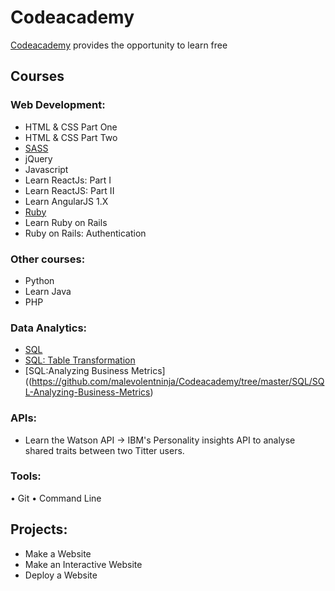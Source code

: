 # Codeacademy


[Codeacademy](https://www.codecademy.com/learn/all) provides the opportunity to learn free


## Courses 

### Web Development: 

* HTML & CSS Part One 
* HTML & CSS Part Two 
* [SASS](https://github.com/malevolentninja/Codeacademy/tree/master/Sass)
* jQuery 
* Javascript 
* Learn ReactJs: Part I
* Learn ReactJS: Part II
* Learn AngularJS 1.X
* [Ruby](https://github.com/malevolentninja/Codeacademy/tree/master/Ruby)
* Learn Ruby on Rails
* Ruby on Rails: Authentication 

### Other courses:

* Python
* Learn Java 
* PHP


### Data Analytics: 
* [SQL](https://github.com/malevolentninja/Codeacademy/tree/master/SQL/Learn-SQL)
* [SQL: Table Transformation](https://github.com/malevolentninja/Codeacademy/tree/master/SQL/SQL-Table-Transformation)
* [SQL:Analyzing Business Metrics]((https://github.com/malevolentninja/Codeacademy/tree/master/SQL/SQL-Analyzing-Business-Metrics)

### APIs: 
 - Learn the Watson API -> IBM's Personality insights API to analyse shared traits between two Titter users. 

### Tools: 

• Git 
• Command Line 

## Projects: 

- Make a Website
- Make an Interactive Website
- Deploy a Website
